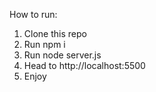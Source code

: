 How to run:
1. Clone this repo
2. Run npm i
3. Run node server.js
4. Head to http://localhost:5500
5. Enjoy
